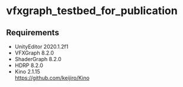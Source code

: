 # vfxgraph_testbed_for_publication

## Requirements
- UnityEditor 2020.1.2f1
- VFXGraph 8.2.0
- ShaderGraph 8.2.0
- HDRP 8.2.0
- Kino 2.1.15  
https://github.com/keijiro/Kino
